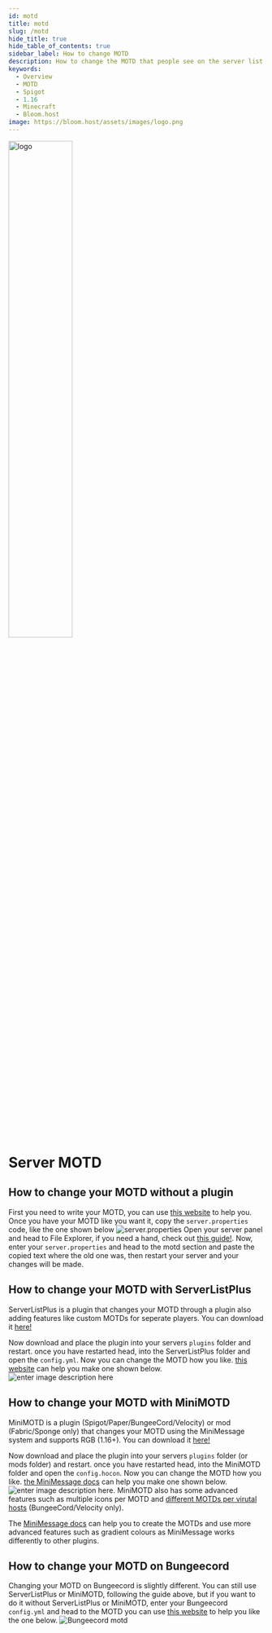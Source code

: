 ```yaml
---
id: motd
title: motd
slug: /motd
hide_title: true
hide_table_of_contents: true
sidebar_label: How to change MOTD
description: How to change the MOTD that people see on the server list. 
keywords:
  - Overview
  - MOTD
  - Spigot
  - 1.16
  - Minecraft
  - Bloom.host
image: https://bloom.host/assets/images/logo.png
---
```


<div class="text--center">
<img src="https://bloom.host/logo-white.svg" alt="logo" height="50%" width="50%"/>
<h1>Server MOTD</h1>
</div>

## How to change your MOTD without a plugin

First you need to write your MOTD, you can use [this website](https://mctools.org/motd-creator) to help you. Once  you have your MOTD like you want it, copy the `server.properties` code, like the one shown below
![server.properties](https://cdn.discordapp.com/attachments/716405933105872938/751221395622723715/unknown.png)
Open your server panel and head to File Explorer, if you need a hand, check out [this guide!](https://docs.bloom.host/file-manager-controls). Now, enter your `server.properties` and head to the motd section and paste the copied text where the old one was, then restart your server and your changes will be made.

## How to change your MOTD with ServerListPlus
ServerListPlus is a plugin that changes your MOTD through a plugin also adding features like custom MOTDs for seperate players. You can download it [here!](https://www.spigotmc.org/resources/serverlistplus.241/) 

Now download and place the plugin into your servers `plugins` folder and restart. once you have restarted head, into the ServerListPlus folder and open the `config.yml`. Now you can change the MOTD how you like. [this website](https://mctools.org/motd-creator) can help you make one shown below. ![enter image description here](https://cdn.discordapp.com/attachments/716405933105872938/751223535405629510/unknown.png)

## How to change your MOTD with MiniMOTD
MiniMOTD is a plugin (Spigot/Paper/BungeeCord/Velocity) or mod (Fabric/Sponge only) that changes your MOTD using the MiniMessage system and supports RGB (1.16+). You can download it [here!](https://www.spigotmc.org/resources/minimotd-server-list-motd-plugin-with-rgb-gradients.81254/) 

Now download and place the plugin into your servers `plugins` folder (or mods folder) and restart. once you have restarted head, into the MiniMOTD folder and open the `config.hocon`. Now you can change the MOTD how you like. [the MiniMessage docs](https://docs.adventure.kyori.net/minimessage/format.html#minimessage-format) can help you make one shown below. ![enter image description here](/imgs/running_a_server/motd/minimotd-1.png). MiniMOTD also has some advanced features such as multiple icons per MOTD and [different MOTDs per virutal hosts](https://github.com/jpenilla/MiniMOTD/wiki#advanced-configuration) (BungeeCord/Velocity only).

The [MiniMessage docs](https://docs.adventure.kyori.net/minimessage/format.html#minimessage-format) can help you to create the MOTDs and use more advanced features such as gradient colours as MiniMessage works differently to other plugins.

## How to change your MOTD on Bungeecord
Changing your MOTD on Bungeecord is slightly different. You can still use ServerListPlus or MiniMOTD, following the guide above, but if you want to do it without ServerListPlus or MiniMOTD, enter your Bungeecord `config.yml` and head to the MOTD 
you can use [this website](https://mctools.org/motd-creator) to help you like the one below.
![Bungeecord motd](https://cdn.discordapp.com/attachments/716405933105872938/751224804815667230/unknown.png)

